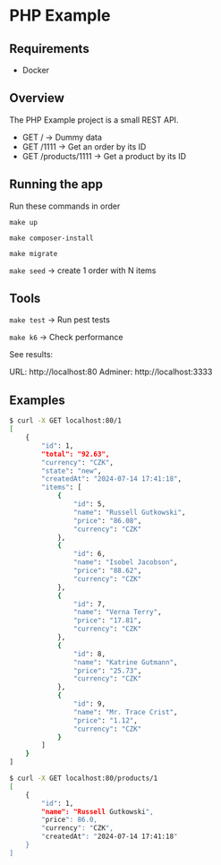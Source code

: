 # PHP Example


## Requirements

- Docker

## Overview

The PHP Example project is a small REST API.

- GET /               -> Dummy data
- GET /1111           -> Get an order by its ID 
- GET /products/1111  -> Get a product by its ID

## Running the app
Run these commands in order

`make up`

`make composer-install`

`make migrate`

`make seed` -> create 1 order with N items

## Tools
`make test` -> Run pest tests

`make k6` -> Check performance 

See results:

URL: http://localhost:80
Adminer: http://localhost:3333

## Examples

```bash
$ curl -X GET localhost:80/1
[
    {
        "id": 1,
        "total": "92.63",
        "currency": "CZK",
        "state": "new",
        "createdAt": "2024-07-14 17:41:18",
        "items": [
            {
                "id": 5,
                "name": "Russell Gutkowski",
                "price": "86.08",
                "currency": "CZK"
            },
            {
                "id": 6,
                "name": "Isobel Jacobson",
                "price": "88.62",
                "currency": "CZK"
            },
            {
                "id": 7,
                "name": "Verna Terry",
                "price": "17.81",
                "currency": "CZK"
            },
            {
                "id": 8,
                "name": "Katrine Gutmann",
                "price": "25.73",
                "currency": "CZK"
            },
            {
                "id": 9,
                "name": "Mr. Trace Crist",
                "price": "1.12",
                "currency": "CZK"
            }
        ]
    }
]
```

```bash
$ curl -X GET localhost:80/products/1
[
    {
        "id": 1,
        "name": "Russell Gutkowski",
        "price": 86.0,
        "currency": "CZK",
        "createdAt": "2024-07-14 17:41:18"
    }
]
```
